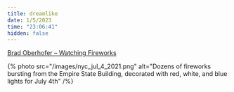 ```yaml
---
title: dreamlike
date: 1/5/2023
time: "23:06:41"
hidden: false
---
```


[Brad Oberhofer – Watching Fireworks](https://youtu.be/KXQCcGl0fME)

{% photo src="/images/nyc_jul_4_2021.png" alt="Dozens of fireworks bursting from the Empire State Building, decorated with red, white, and blue lights for July 4th" /%}
